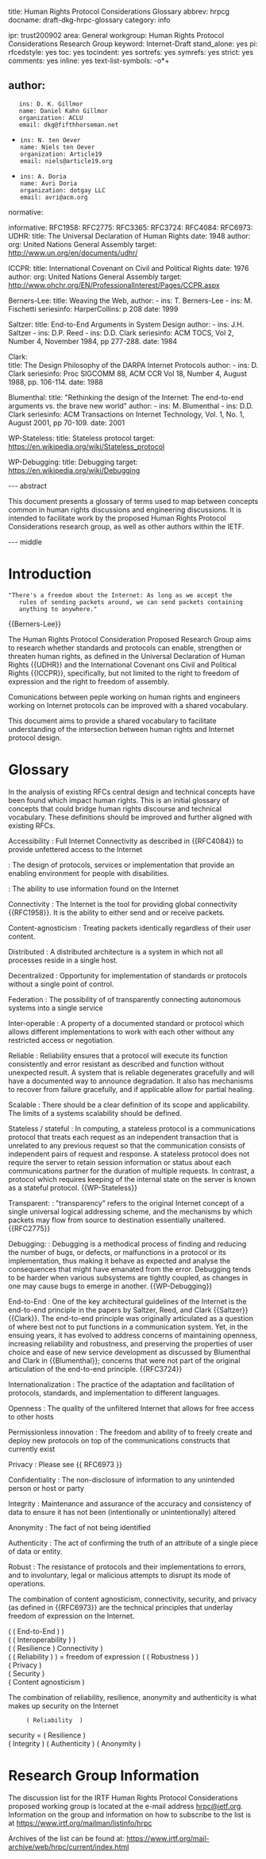title: Human Rights Protocol Considerations Glossary
abbrev: hrpcg
docname: draft-dkg-hrpc-glossary
category: info

ipr: trust200902
area: General
workgroup: Human Rights Protocol Considerations Research Group
keyword: Internet-Draft
stand_alone: yes
pi:
  rfcedstyle: yes
  toc: yes
  tocindent: yes
  sortrefs: yes
  symrefs: yes
  strict: yes
  comments: yes
  inline: yes
  text-list-symbols: -o*+

author:
 -
       ins: D. K. Gillmor
       name: Daniel Kahn Gillmor
       organization: ACLU
       email: dkg@fifthhorseman.net
 -
       ins: N. ten Oever
       name: Niels ten Oever
       organization: Article19
       email: niels@article19.org
 - 
       ins: A. Doria
       name: Avri Doria
       organization: dotgay LLC
       email: avri@acm.org


normative:
  
informative:
   RFC1958:
   RFC2775:
   RFC3365:
   RFC3724:
   RFC4084:
   RFC6973:
   UDHR:
     title: The Universal Declaration of Human Rights
     date: 1948
     author:
        org: United Nations General Assembly
     target:  http://www.un.org/en/documents/udhr/

   ICCPR:
     title: International Covenant on Civil and Political Rights
     date: 1976
     author:
        org: United Nations General Assembly
     target: http://www.ohchr.org/EN/ProfessionalInterest/Pages/CCPR.aspx
   
   Berners-Lee:
     title: Weaving the Web,
     author:
       - ins: T. Berners-Lee
       - ins: M. Fischetti
     seriesinfo:
       HarperCollins: p 208
     date: 1999

   Saltzer:
     title: End-to-End Arguments in System Design
     author: 
       - ins: J.H. Saltzer
       - ins: D.P. Reed
       - ins: D.D. Clark
     seriesinfo: ACM TOCS, Vol 2, Number 4, November
        1984, pp 277-288.
     date: 1984

   Clark:     
     title: The Design Philosophy of the DARPA Internet Protocols
     author:
       - ins: D. Clark
     seriesinfo: Proc SIGCOMM 88, ACM CCR Vol 18, Number 4, August
        1988, pp. 106-114.
     date: 1988

   Blumenthal:
     title: "Rethinking the design of the Internet: The end-to-end arguments vs. the brave new world"
     author:
       - ins: M. Blumenthal
       - ins: D.D. Clark
     seriesinfo: ACM Transactions on Internet Technology, Vol. 1, No. 1, August 2001, pp 70-109.
     date: 2001

   WP-Stateless:
     title: Stateless protocol
     target: https://en.wikipedia.org/wiki/Stateless_protocol

   WP-Debugging:
     title: Debugging
     target: https://en.wikipedia.org/wiki/Debugging

--- abstract

This document presents a glossary of terms used to map between
concepts common in human rights discussions and engineering
discussions.  It is intended to facilitate work by the proposed Human
Rights Protocol Considerations research group, as well as other
authors within the IETF.

--- middle


Introduction
============

    "There's a freedom about the Internet: As long as we accept the
       rules of sending packets around, we can send packets containing
       anything to anywhere."

{{Berners-Lee}}

The Human Rights Protocol Consideration Proposed Research Group aims
to research whether standards and protocols can enable, strengthen or
threaten human rights, as defined in the Universal Declaration of
Human Rights {{UDHR}} and the International Covenant ons Civil and
Political Rights {{ICCPR}}, specifically, but not limited to the
right to freedom of expression and the right to freedom of assembly.

Comunications between peple working on human rights and engineers
working on Internet protocols can be improved with a shared vocabulary.

This document aims to provide a shared vocabulary to facilitate
understanding of the intersection between human rights and Internet
protocol design.

Glossary
========

In the analysis of existing RFCs central design and technical concepts have been found which impact human rights.  This is an initial glossary of concepts that could bridge human rights discourse and technical vocabulary. These definitions should be improved and further aligned with existing RFCs.

Accessibility
: Full Internet Connectivity as described in {{RFC4084}} to provide unfettered access to the Internet 

: The design of protocols, services or implementation that provide an enabling environment for people with disabilities.

: The ability to use information found on the Internet

Connectivity
: The Internet is the tool for providing global connectivity {{RFC1958}}. It is the ability to either send and or receive packets.

Content-agnosticism
: Treating packets identically regardless of their user content.

Distributed
: A distributed architecture is a system in which not all processes reside in a single host.

Decentralized
: Opportunity for implementation of standards or protocols without a single point of control.

Federation
: The possibility of of transparently connecting autonomous systems into a single service

Inter-operable
: A property of a documented standard or protocol which allows different implementations to work with each other without any restricted access or negotiation. 

Reliable
: Reliability ensures that a protocol will execute its function consistently and error resistant as described and function without unexpected result. A system that is reliable degenerates gracefully and will have a documented way to announce degradation.  It also has mechanisms to recover from failure gracefully, and if applicable allow for partial healing. 

Scalable
: There should be a clear definition of its scope and applicability.  The limits of a systems scalability should be defined. 

Stateless / stateful 
: In computing, a stateless protocol is a communications protocol that treats each request as an independent transaction that is unrelated to any previous request so that the communication consists of independent pairs of request and response. A stateless protocol does not require the server to retain session information or status about each communications partner for the duration of multiple requests. In contrast, a protocol which requires keeping of the internal state on the server is known as a stateful protocol. {{WP-Stateless}}

Transparent:
: "transparency" refers to the original Internet concept of a single universal logical addressing scheme, and the mechanisms by which packets may flow from source to destination essentially unaltered. {{RFC2775}}

Debugging:
: Debugging is a methodical process of finding and reducing the number of bugs, or defects, or malfunctions in a protocol or its implementation, thus making it behave as expected and analyse the consequences that might have emanated from the error. Debugging tends to be harder when various subsystems are tightly coupled, as changes in one may cause bugs to emerge in another. {{WP-Debugging}}

End-to-End
: One of the key architectural guidelines of the Internet is the end-to-end principle in the papers by Saltzer, Reed, and Clark {{Saltzer}} {{Clark}}. The end-to-end principle was originally articulated as a question of where best not to put functions in a communication system. Yet, in the ensuing years, it has evolved to address concerns of maintaining openness, increasing reliability and robustness, and preserving the properties of user choice and ease of new service development as discussed by Blumenthal and Clark in {{Blumenthal}}; concerns that were not part of the original articulation of the end-to-end principle. {{RFC3724}}

Internationalization
: The practice of the adaptation and facilitation of protocols, standards, and implementation to different languages.
    
Openness
: The quality of the unfiltered Internet that allows for free access to other hosts

Permissionless innovation
:  The freedom and ability of to freely create and deploy new protocols on top of the communications constructs that currently exist
    
Privacy
: Please see {{ RFC6973 }}

Confidentiality
: The non-disclosure of information to any unintended person or host or party

Integrity
: Maintenance and assurance of the accuracy and consistency of data to ensure it has not been (intentionally or unintentionally) altered

Anonymity
: The fact of not being identified

Authenticity
: The act of confirming the truth of an attribute of a single piece of data or entity.

Robust
: The resistance of protocols and their implementations to errors, and to involuntary, legal or malicious attempts to disrupt its mode of operations.


The combination of content agnosticism, connectivity, security, and privacy (as defined in {{RFC6973}} are the technical principles that underlay freedom of expression on the Internet.



  (  ( End-to-End      )               )                            
 (  (  Interoperability )               )                           
(   (  Resilience       )  Connectivity  )                          
(   (  Reliability      )                )   = freedom of expression
(    ( Robustness      )                 )                          
(              Privacy                   )                          
 (             Security                 )                           
  (            Content agnosticism     )                            


The combination of reliability, resilience, anonymity and authenticity is what makes up security on the Internet

	     ( Reliability  ) 	
security =  (  Resilience    )	  
  	    (  Integrity     )
	    (  Authenticity  )
	     ( Anonymity    )


Research Group Information
==========================

The discussion list for the IRTF Human Rights Protocol Considerations
proposed working group is located at the e-mail address
<hrpc@ietf.org>. Information on the group and information on how to
subscribe to the list is at
<https://www.irtf.org/mailman/listinfo/hrpc>

Archives of the list can be found at:
<https://www.irtf.org/mail-archive/web/hrpc/current/index.html>

